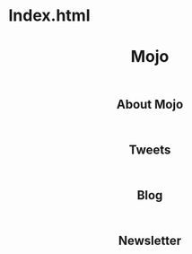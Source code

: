 Index.html
==========

<!DOCTYPE html>
<html lang="en">
  <head>
    <meta charset="utf-8">
    <title>my first page</title>
  </head>
  <body>
    <header>
      <h1>Mojo</h1>  <!-- add Header logo image or content here -->
      <nav>
        <!-- add Header nav links here -->
      </nav>
    </header>
    <main>
      <section id="hero-unit">
        <header>
          <h1>About Mojo</h1>
        </header>
        <!-- add hero content here -->
      </section>
      <section id="tweets">
        <header>
          <h1>Tweets</h1>
        </header>
        <!-- add tweets content here -->
      </section>
      <section id="blog">
        <header>
          <h1>Blog</h1>
        </header>
        <!-- add blog content here -->
      </section>
      <section id="newsletter">
        <header>
          <h1>Newsletter</h1>
        </header>
        <!-- add newsletter content here -->
      </section>
    </main>
    <footer>
      <!-- add Footer content here -->
      <nav>
        <!-- add Footer links here -->
      </nav>
    </footer>
  </body>
</html>

